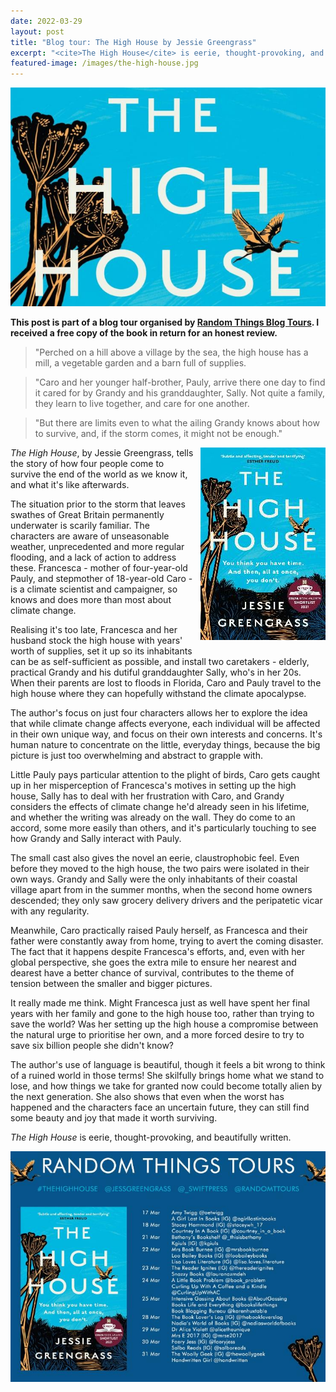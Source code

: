 ```yaml
---
date: 2022-03-29
layout: post
title: "Blog tour: The High House by Jessie Greengrass"
excerpt: "<cite>The High House</cite> is eerie, thought-provoking, and beautifully written."
featured-image: /images/the-high-house.jpg
---
```


![The High House](/images/the-high-house.jpg)

**This post is part of a blog tour organised by [Random Things Blog Tours](http://randomthingsthroughmyletterbox.blogspot.com/p/services-to-publishers-authors-blog.html). I received a free copy of the book in return for an honest review.**

> "Perched on a hill above a village by the sea, the high house has a mill, a vegetable garden and a barn full of supplies.

> "Caro and her younger half-brother, Pauly, arrive there one day to find it cared for by Grandy and his granddaughter, Sally. Not quite a family, they learn to live together, and care for one another.

> "But there are limits even to what the ailing Grandy knows about how to survive, and, if the storm comes, it might not be enough."

<img src="/images/the-high-house-200.jpg" alt="The High House" style="float: right; margin-bottom: 10px; margin-left: 10px;">

<cite>The High House</cite>, by Jessie Greengrass, tells the story of how four people come to survive the end of the world as we know it, and what it's like afterwards.

The situation prior to the storm that leaves swathes of Great Britain permanently underwater is scarily familiar. The characters are aware of unseasonable weather, unprecedented and more regular flooding, and a lack of action to address these. Francesca - mother of four-year-old Pauly, and stepmother of 18-year-old Caro - is a climate scientist and campaigner, so knows and does more than most about climate change.

Realising it's too late, Francesca and her husband stock the high house with years' worth of supplies, set it up so its inhabitants can be as self-sufficient as possible, and install two caretakers - elderly, practical Grandy and his dutiful granddaughter Sally, who's in her 20s. When their parents are lost to floods in Florida, Caro and Pauly travel to the high house where they can hopefully withstand the climate apocalypse.

The author's focus on just four characters allows her to explore the idea that while climate change affects everyone, each individual will be affected in their own unique way, and focus on their own interests and concerns. It's human nature to concentrate on the little, everyday things, because the big picture is just too overwhelming and abstract to grapple with.

Little Pauly pays particular attention to the plight of birds, Caro gets caught up in her misperception of Francesca's motives in setting up the high house, Sally has to deal with her frustration with Caro, and Grandy considers the effects of climate change he'd already seen in his lifetime, and whether the writing was already on the wall. They do come to an accord, some more easily than others, and it's particularly touching to see how Grandy and Sally interact with Pauly.

The small cast also gives the novel an eerie, claustrophobic feel. Even before they moved to the high house, the two pairs were isolated in their own ways. Grandy and Sally were the only inhabitants of their coastal village apart from in the summer months, when the second home owners descended; they only saw grocery delivery drivers and the peripatetic vicar with any regularity.

Meanwhile, Caro practically raised Pauly herself, as Francesca and their father were constantly away from home, trying to avert the coming disaster. The fact that it happens despite Francesca's efforts, and, even with her global perspective, she goes the extra mile to ensure her nearest and dearest have a better chance of survival, contributes to the theme of tension between the smaller and bigger pictures.

It really made me think. Might Francesca just as well have spent her final years with her family and gone to the high house too, rather than trying to save the world? Was her setting up the high house a compromise between the natural urge to prioritise her own, and a more forced desire to try to save six billion people she didn't know?

The author's use of language is beautiful, though it feels a bit wrong to think of a ruined world in those terms! She skilfully brings home what we stand to lose, and how things we take for granted now could become totally alien by the next generation. She also shows that even when the worst has happened and the characters face an uncertain future, they can still find some beauty and joy that made it worth surviving.

<cite>The High House</cite> is eerie, thought-provoking, and beautifully written.

![The High House blog tour banner](/images/the-high-house-banner.jpg)
